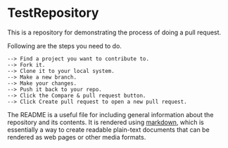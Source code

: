 # TestRepository

This is a repository for demonstrating the process of doing a pull request.

Following are the steps you need to do.

	--> Find a project you want to contribute to.
	--> Fork it.
	--> Clone it to your local system.
	--> Make a new branch.
	--> Make your changes.
	--> Push it back to your repo.
	--> Click the Compare & pull request button.
	--> Click Create pull request to open a new pull request.


The README is a useful file for including general information about the repository and its contents.
It is rendered using [markdown](https://daringfireball.net/projects/markdown/), which is essentially a
way to create readable plain-text documents that can be rendered as web pages or other media formats.
